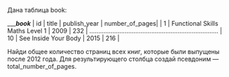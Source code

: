 Дана таблица book:

____________________________________book_________________________________
| id  |	title                           | publish_year | number_of_pages|
| 1   |	Functional Skills Maths Level 1	| 2009         | 232            |
.........................................................................
| 10  | See Inside Your Body            | 2015         | 216            |

Найди общее количество страниц всех книг, которые были выпущены после 2012 года. Для результирующего столбца создай псевдоним — total_number_of_pages.